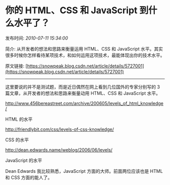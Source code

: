 # 你的 HTML、CSS 和 JavaScript 到什么水平了？

发布时间: *2010-07-11 15:34:00*

简介: 从开发者的想法和思路来衡量运用 HTML、CSS 和 JavaScript 水平。其实很多时候你怎样看待某项技术，和如何运用这项技术，最能体现出你的技术水平。

原文链接: [https://snowpeak.blog.csdn.net/article/details/5727001](https://snowpeak.blog.csdn.net/article/details/5727001)

---------

这里要说的并不是测试题，而是近日偶然在网上看到几位国外的专家分别写的 3 篇文章，从开发者的想法和思路来衡量动用 HTML、CSS 和 JavaScript 水平。

<http://www.456bereastreet.com/archive/200605/levels_of_html_knowledge/>

HTML 的水平

<http://friendlybit.com/css/levels-of-css-knowledge/>

CSS 的水平

<http://dean.edwards.name/weblog/2006/06/levels/>

JavaScript 的水平

Dean Edwards 我比较熟悉，JavaScript 方面的大师。前面两位应该也是 HTML 和 CSS 方面的能人了。